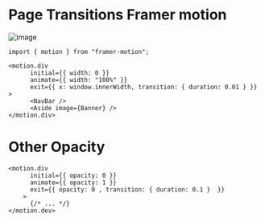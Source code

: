 # Page Transitions Framer motion
![image](https://github.com/amadich/PageTransitions_Framer_Motion/assets/74735976/ddcf3b94-ae54-49df-b548-bbe40733abfe)

```tsx
import { motion } from "framer-motion";
```

```
<motion.div
      initial={{ width: 0 }}
      animate={{ width: "100%" }}
      exit={{ x: window.innerWidth, transition: { duration: 0.01 } }}
>
      <NavBar />
      <Aside image={Banner} />
</motion.div>
```

# Other Opacity

```tsx
<motion.div
      initial={{ opacity: 0 }}
      animate={{ opacity: 1 }}
      exit={{ opacity: 0 , transition: { duration: 0.1 }  }}
    >
      {/* ... */}
</motion.dev>
```
